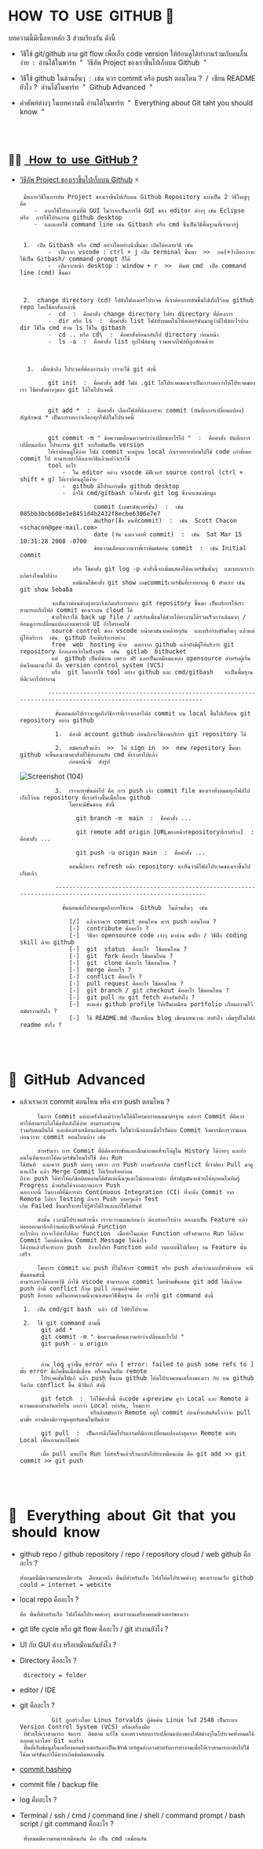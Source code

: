 # HOW  &nbsp;TO  &nbsp;USE  &nbsp;GITHUB 🚀
บทความนี้มีเนื้อหาหลัก 3 ส่วนเรียงกัน ดังนี้

  - วิธีใช้ git/github ตาม git flow เพื่อเก็บ code version ให้ย้อนดูได้ทำงานร่วมกับคนอื่นง่าย  &nbsp;:&nbsp;  อ่านได้ในพาร์ท &nbsp;"&nbsp; วิธีอัพ Project ของเราขึ้นไปเก็บบน Github &nbsp;"
    
  - วิธีใช้ github ในด้านอื่นๆ  &nbsp;:&nbsp; เช่น ควร commit หรือ push ตอนไหน ? &nbsp;/&nbsp; เขียน README ยังไง ?  &nbsp;อ่านได้ในพาร์ท&nbsp; "&nbsp; Github Advanced &nbsp;"
    
  - คำศัพท์ต่างๆ ในบทความนี้ อ่านได้ในพาร์ท &nbsp;"&nbsp; Everything about Git taht you should know &nbsp;"


<br/><br/>

👩‍💻 [&nbsp; How  &nbsp;to  &nbsp;use  &nbsp;GitHub ?](https://akexorcist.medium.com/%E0%B8%A1%E0%B8%B2%E0%B9%80%E0%B8%A3%E0%B8%B5%E0%B8%A2%E0%B8%99%E0%B8%A3%E0%B8%B9%E0%B9%89-git-%E0%B9%81%E0%B8%9A%E0%B8%9A%E0%B8%87%E0%B9%88%E0%B8%B2%E0%B8%A2%E0%B9%86%E0%B8%81%E0%B8%B1%E0%B8%99%E0%B9%80%E0%B8%96%E0%B8%AD%E0%B8%B0-427398e62f82)
----------------------------------------------------------------------------------------------------------------------------------------
  -  [วิธีอัพ Project ของเราขึ้นไปเก็บบน Github](https://www.youtube.com/shorts/r-C7s15IvDM) ⚡️

          มีหลายวิธีในการอัพ Project ของเราขึ้นไปเก็บบน Github Repository แบ่งเป็น 2 วิธีใหญ่ๆ คือ
             -  แบบใช้โปรแกรมที่มี GUI ไม่ว่าจะเป็นการใช้ GUI ของ editor ต่างๆ เช่น Eclipse หรือ  การใช้โปรแกรม github desktop
             -  และแบบใช้ command line เช่น Gitbash หรือ cmd ซึ่งเป็นวิธีพื้นฐานที่เราควรรู้
     

          1.  เปิด Gitbash หรือ cmd อย่างใดอย่างนึงขึ้นมา เปิดได้หลายวิธี เช่น
                 -  เปิดจาก vscode : ctrl + j เปิด terminal ขึ้นมา  >>  กด(+)เลือกว่าจะใช้เป็น Gitbash/ command prompt ก็ได้
                 -  เปิดจากหน้า desktop : window + r  >>  พิมพ์ cmd  เปิด command line (cmd) ขึ้นมา


     
          2.  change directory (cd) ไปยังโฟลเดอร์โปรเจค ที่เราต้องการอัพขึ้นไปเก็บไว้บน github repo โดยใช้คำสั่งเหล่านี้
                 -  cd  :  คือคำสั่ง change directory ไปยัง directory ที่ต้องการ 
                 -  dir หรือ ls  :  คือคำสั่ง list ไฟล์ทั้งหมดในโฟลเดอร์นั้นมาดูว่ามีไฟล์อะไรบ้าง  dir ใช้ใน cmd ส่วน ls ใช้ใน gitbash
                 -  cd .. หรือ cd\  :  คือคำสั่งย้อนกลับไป directory ก่อนหน้า
                 -  ls -a  :  คือคำสั่ง list ทุกไฟล์มาดู รวมพวกไฟล์ที่ถูกซ่อนด้วย



           3.  เมื่อเข้าถึง โปรเจคที่ต้องการแล้ว เราจะใช้ git ดังนี้
     
                 git init  :  คือคำสั่ง add ไฟล์ .git ใส่โปรเจคของเราเป็นการบอกว่าให้โปรเจคของเรา ใช้คำสั่งต่างๆของ git ได้ในโปรเจคนี้
     
     
                 git add *  :  คือคำสั่ง เลือกไฟล์ที่ต้องการจะ commit (บันทึกการเปลี่ยนแปลง)  สัญลักษณ์ * เป็นการบอกว่าเลือกทุกไฟล์ในโปรเจคนี้
     
     
                 git commit -m " ข้อความเตือนความจำว่าเปลี่ยนอะไรไป "  :  คือคำสั่ง บันทึกการเปลี่ยนแปลง โปรแกรม git จะเก็บมันเป็น version
                 ให้เราย้อนดูได้ง่าย ไฟล์ commit จะอยู่บน local ถ้าเราอยากย้อนไปใช้ code เก่าที่เคย commit ไป สามารถทำได้หลายวิธีแล้วแต่ว่าเราใช้
                 tool อะไร  
                     -  ใน editor อย่าง vsocde มีฟีเจอร์ source control (ctrl + shift + g) ให้เราย้อนดูได้ง่าย
                     -  github มีโปรแกรมชื่อ github desktop
                     -  ถ้าใช้ cmd/gitbash จะใช้คำสั่ง git log ซึ่งจะแสดงข้อมูล
     
                              commit (เลขรหัสเวอร์ชั่น)  :  เช่น  085bb3bcb608e1e8451d4b2432f8ecbe6306e7e7
                              author(ช่ื่อ คนที่commit)  :  เช่น  Scott Chacon <schacon@gee-mail.com>
                              date (วัน และเวลาที่ commit)  :  เช่น  Sat Mar 15 10:31:28 2008 -0700
                              ข้อความเตือนความจำที่เราพิมพ์ตอน commit  :  เช่น Initial commit
     
                        หรือ ใช้คำสั่ง git log -p คำสั่งนี้จะเพิ่มแสดงโค้ดเวอร์ชั่นนั้นๆ  และบอกเราว่าแก้ตรงไหนไปบ้าง
                        แต่นิยมใช้คำสั่ง git show เลขcommitเวอร์ชั่นที่เราอยากดู 6 ตัวแรก เช่น git show 5eba8a
     
                  จะเห็นว่าค่อนข้างยุ่งยากจึงเกิดบริการอย่าง git repository ขึ้นมา เป็นบริการให้เราสามารถเก็บไฟล์ commit ของเราบน cloud ได้
                  ช่วยให้เราได้ back up file / แชร์กับเพื่อนได้ช่วยให้ทำงานได้รวดเร็วกว่าเดิมมาก / ย้อนดูการเปลี่ยนแปลงง่ายเพราะมี UI ถ้าใครเคยใช้
                  source control ของ vscode หน้าตามันจะคล้ายๆกัน  และบริการเสริมอื่นๆ แล้วแต่ผู้ให้บริการ  เช่น  github ก็จะมีบริการอย่าง
                  free  web  hosting ด้วย  นอกจาก github แล้วยังมีผู้ให้บริการ git repository อีกหลายเจ้าในปัจจุบัน  เช่น  gitlab  bitbucket
                  แต่  github เป็นที่นิยม เพราะ ฟรี และเป็นเหมือนแหล่ง opensource สำหรับผู้เริ่มต้นจึงแนะนำให้ ฝึก version control system (VCS)
                  หรือ  git โดยการใช้ tool อย่าง github และ cmd/gitbash   จะเป็นพื้นฐานที่ดีเวลาไปทำงาน

                 ---------------------------------------------------------------------------------------------------------------

                   ขั้นตอนต่อไปเราจะพูดถึงวิธีการที่เราจะเอาไฟล์ commit บน local ขึ้นไปเก็บบน git repository อย่าง github

                   1.  ต้องมี account github ก่อนถึงจะใช้งานบริการ git repository ได้

                   2.  สมัครเสร็จแล้ว  >>  ให้ sign in  >>  new repository ขึ้นมา  github จะขึ้นแนะนำคำสั่งที่ใช้ทำงานกับ cmd ที่เราทำไปแล้ว
                       ก่อนหน้านี้  ดังรูป
     ![Screenshot (104)](https://github.com/Arisa-Kaewsuan/PHP_Exercise/assets/87797742/05fcaf87-3226-4040-b8ab-089d291e00fe)

                   3.  เราจะทำขั้นต่อไป คือ การ push เจ้า commit file ของเราทั้งหมดทุกไฟล์ไปเก็บไว้บน repository ที่เราสร้างขึ้นเมื่อกี้บน github
                       โดยจะมีขั้นตอน ดังนี้

                         git branch -m  main  :  คือคำสั่ง ...

                         git remote add origin [URLของหน้าrepositoryที่เราสร้าง]  :  คือคำสั่ง ...

                         git push -u origin main  :  คือคำสั่ง ...

                       ตอนนี้ถ้าเรา refresh หน้า repository จะเห็นว่ามีไฟล์โปรเจคของเราขึ้นไปเก็บแล้ว

                   --------------------------------------------------------------------------------------------------------------

                     ขั้นตอนต่อไปจะมาพูดถึงการใช้งาน  Github  ในด้านอื่นๆ  เช่น 
     
                       [/]  แล้วเราควร commit ตอนไหน ควร push ตอนไหน ?
                       [-]  contribute คืออะไร ?
                       [-]  วิธีหา opensource code เจ๋งๆ มาอ่าน มาฝึก / วิธีฝึก coding skill ด้วย github
                       [-]  git  status  คืออะไร  ใช้ตอนไหน ? 
                       [-]  git  fork คืออะไร ใช้ตอนไหน ?
                       [-]  git  clone คืออะไร ใช้ตอนไหน ?
                       [-]  merge คืออะไร ?
                       [-]  conflict คืออะไร ?
                       [-]  pull request คืออะไร ใช้ตอนไหน ?
                       [-]  git branch / git checkout คืออะไร ใช้ตอนไหน ?
                       [-]  git pull กับ git fetch ต่างกันยังไง ?  
                       [-]  ตกแต่ง github profile ให้เป็นเหมือน portfolio เก็บผลงานไว้สมัครงานยังไง ?
                       [-]  ใช้ README.md เป็นเหมือน blog เขียนบทความ ทำยังไง เพิ่มรูปในไฟล์ readme ยังไง ?
<br/><br/>



# 🤔 &nbsp;GitHub &nbsp;Advanced

-    แล้วเราควร commit ตอนไหน หรือ ควร push ตอนไหน ?

              ในการ Commit แต่ละครั้งถึงแม้ว่าจะไม่ได้มีใครมากำหนดมาตรฐาน แต่การ Commit ที่ดีควรทำให้สามารถไล่โค้ดทีหลังได้ง่าย สามารถทำงาน
         ร่วมกับคนอื่นได้ และต้องทำเหมือนเดิมทุกครั้ง ไม่ใช่ว่านึกออกเมื่อไรก็ค่อย Commit จึงควรมีการวางแผนก่อนว่าจะ commit ตอนไหนบ้าง เช่น

              สำหรับเรา การ Commit ที่ดีต้องกระชับและเล็กมากพอที่จะไล่ดูใน History ได้ง่ายๆ และถ้าคนในทีมจะเอาโค้ดเวอร์ชั่นไหนไปใช้ ต้อง Run
         ได้ทันที  และควร push บ่อยๆ เพราะ การ Push บางครั้งจะเกิด conflict ที่เราต้อง Pull มาดู มาแก้ไข แล้ว Merge Commit ให้เรียบร้อยก่อน
         ถึงจะ push ได้ทำให้แก้ข้อผิดพลาดได้ตั้งแต่เนิ่นๆและไม่เยอะมากนัก ที่สำคัญมันจะช่วยให้ทุกคนในทีมรู้ Progress ด้วยกันได้จากสถานะการ Push
         นอกจากนี้ ในบางที่ที่มีการทำ Continuous Integration (CI) ที่จะดึง Commit จาก Remote ไปทำ Testing ถ้าเรา Push บ่อยๆแล้ว Test
         เกิด Failed ขึ้นมาก็จะทำให้รู้ตัวได้ไวและแก้ไขได้ทันที

              ดังนั้น เวลามีโปรเจคตัวหนึ่ง เราจะวางแผนก่อนว่า ต้องทำอะไรบ้าง ออกมาเป็น Feature แล้วย่อยออกมาอีกทีว่าแต่ละฟีเจอร์ต้องมี Function
         อะไรบ้าง เราจะไล่ทำไปทีละ function  เมื่อทำในแต่ละ Function เสร็จสามารถ Run ได้ถึงจะ Commit โดยต้องเขียน Commit Message ให้เข้าใจ
         ได้ง่ายแล้วก็จะทำการ push  ถึงจะไปทำ Function ต่อไป วนแบบนี้ไปเรื่อยๆ จน Feature นั้นเสร็จ

              โดยการ commit และ push ที่ไม่ใช่การ commit หรือ push ครั้งแรกแบบที่ทำข้างบน จะมีขั้นตอนดังนี้
         สามารถทำได้หลายวิธี ถ้าใช้ vscode สามารถกด commit โดยข้ามขั้นตอน git add ได้แล้วกด push ถ้ามี conflict ก็กด pull ก่อนแล้วค่อย
         push อีกรอบ แต่ในบทความนี้จะนำเสนอวิธีพื้นฐาน คือ การใช้ git command ดังนี้
     
          1.  เปิด cmd/git bash  แล้ว cd ไปยังโปรเจค
     
          2.  ใช้ git command ตามนี้
               git add *
               git commit -m " ข้อความเตือนความจำว่าเปลี่ยนอะไรไป "
               git push - u origin


               อ่าน log ดูว่าขึ้น error อย่าง [ error: failed to push some refs to ] มั้ย error นี้เกิดขึ้นเมื่อมีเพื่อน หรือคนในทีม remote
               โปรเจคนั้นไปแก้ แล้ว push ขึ้นบน github โค้ดโปรเจคบนเครื่องของเรา กับ บน github จึงเกิด conflict ขึ้น มีวิธีแก้ ดังนี้
     
               git fetch  :  ให้ใช้คำสั่งนี้ ดึงcode มาpreview ดูว่า Local และ Remote มีความแตกต่างกันหรือไม่ บอกว่า Local เท่ากัน, ใหม่กว่า
                             หรือล้าสมัยกว่า Remote อยู่กี่ commit ก่อนที่จะตัดสินใจว่าจะ pull มามั้ย อาจต้องมีการพูดคุยกับคนในทีมด้วย
     
               git pull  :  เป็นการดึงโค้ดโปรแกรมที่มีการเปลี่ยนแปลงล่าสุดจาก Remote มายัง Local เพื่อเอามาแก้ไขต่อ

               เมื่อ pull มาแก้ไข Run ได้สำเร็จแล้วก็วนกลับไปทำเหมือนเดิม คือ git add >> git commit >> git push
        

<br/><br>

# 💬 &nbsp; Everything  &nbsp;about &nbsp;Git  &nbsp;that  &nbsp;you  &nbsp;should  &nbsp;know

   -  github repo / github repository / repo / repository cloud / web github คืออะไร ?

          ทั้งหมดนี้มีความหมายเดียวกัน  คือหมายถึง พื้นที่สำหรับเก็บ ไฟล์โค้ดโปรเจคต่างๆ ของเราบนเว็บ github
          could = internet = website

   -  local repo คืออะไร ?
     
          คือ พื้นที่สำหรับเก็บ ไฟล์โค้ดโปรเจคต่างๆ ของเราบนเครื่องคอมพิวเตอร์ของเรา

   -  git life cycle หรือ git flow คืออะไร / git ทำงานยังไง ?
     
   -  UI กับ GUI ต่าง หรือเหมือนกันยังไง ?

   -  Directory คืออะไร ?

           directory = folder
      
   -  editor / IDE

   -  git คืออะไร ?

                   Git ถูกสร้างโดย Linus Torvalds ผู้คิดค้น Linux ในปี 2548 เป็นระบบ Version Control System (VCS) หรือเครื่องมือ
           ที่ช่วยให้เราสามารถ จัดการ  ติดตาม แก้ไข และตรวจสอบการเปลี่ยนแปลงของไฟล์ต่างๆในโปรเจคทั้งหมดได้ตลอดเวลาโดย Git จะสร้าง
           พื้นที่เก็บข้อมูลในเครื่องคอมพิวเตอร์และเป็นเซิร์ฟเวอร์ศูนย์กลางสำหรับการทำงานเพื่อให้เราสามารถกลับไปใช้โค้ดเวอร์ชันเก่าได้หากเกิดข้อผิดพลาดขึ้น 


   -  [commit hashing](https://www.deployhq.com/git/viewing-previous-commits)

   -  commit file / backup file

   -  log คืออะไร ?

   -  Terminal / ssh / cmd / command line / shell / command prompt / bash script / git command คืออะไร ?

           ทั้งหมดมีความหมายเหมือนกัน คือ เป็น cmd เหมือนกัน

         

           
